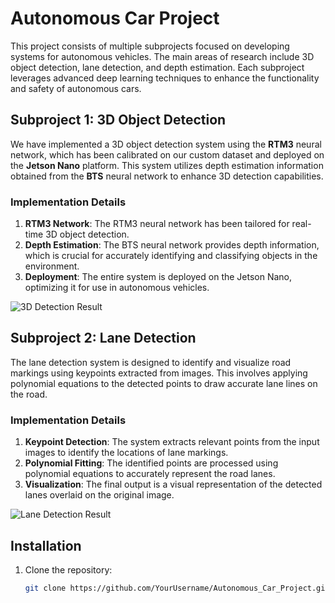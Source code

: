 # Autonomous Car Project

This project consists of multiple subprojects focused on developing systems for autonomous vehicles. The main areas of research include 3D object detection, lane detection, and depth estimation. Each subproject leverages advanced deep learning techniques to enhance the functionality and safety of autonomous cars.

## Subproject 1: 3D Object Detection

We have implemented a 3D object detection system using the **RTM3** neural network, which has been calibrated on our custom dataset and deployed on the **Jetson Nano** platform. This system utilizes depth estimation information obtained from the **BTS** neural network to enhance 3D detection capabilities. 

### Implementation Details

1. **RTM3 Network**: The RTM3 neural network has been tailored for real-time 3D object detection.
2. **Depth Estimation**: The BTS neural network provides depth information, which is crucial for accurately identifying and classifying objects in the environment.
3. **Deployment**: The entire system is deployed on the Jetson Nano, optimizing it for use in autonomous vehicles.

![3D Detection Result](result_3d_detection.png)

## Subproject 2: Lane Detection

The lane detection system is designed to identify and visualize road markings using keypoints extracted from images. This involves applying polynomial equations to the detected points to draw accurate lane lines on the road.

### Implementation Details

1. **Keypoint Detection**: The system extracts relevant points from the input images to identify the locations of lane markings.
2. **Polynomial Fitting**: The identified points are processed using polynomial equations to accurately represent the road lanes.
3. **Visualization**: The final output is a visual representation of the detected lanes overlaid on the original image.

![Lane Detection Result](result_lane_detection.png)

## Installation

1. Clone the repository:
   ```bash
   git clone https://github.com/YourUsername/Autonomous_Car_Project.git
